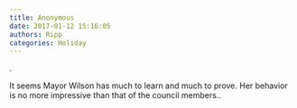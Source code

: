 ```yaml
---
title: Anonymous
date: 2017-01-12 15:16:05
authors: Ripp
categories: Holiday
---
```


 . 

It seems Mayor Wilson has much to learn and much to prove. Her behavior is no more impressive than that of the council members..